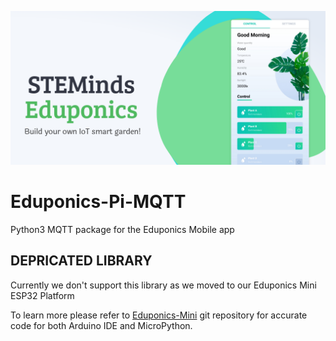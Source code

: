 ![](./images/eduponics_featured.png)

# Eduponics-Pi-MQTT

Python3 MQTT package for the Eduponics Mobile app

## DEPRICATED LIBRARY

Currently we don't support this library as we moved to our Eduponics Mini ESP32 Platform

To learn more please refer to [Eduponics-Mini](https://github.com/STEMinds/Eduponics-Mini) git repository for accurate code for both Arduino IDE and MicroPython.
